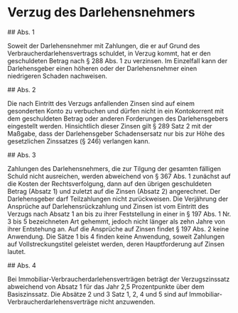 # Verzug des Darlehensnehmers



\#\# Abs. 1

 Soweit der Darlehensnehmer mit Zahlungen, die er auf Grund des Verbraucherdarlehensvertrags schuldet, in Verzug kommt, hat er den geschuldeten Betrag nach § 288 Abs. 1 zu verzinsen. Im Einzelfall kann der Darlehensgeber einen höheren oder der Darlehensnehmer einen niedrigeren Schaden nachweisen.

\#\# Abs. 2

 Die nach Eintritt des Verzugs anfallenden Zinsen sind auf einem gesonderten Konto zu verbuchen und dürfen nicht in ein Kontokorrent mit dem geschuldeten Betrag oder anderen Forderungen des Darlehensgebers eingestellt werden. Hinsichtlich dieser Zinsen gilt § 289 Satz 2 mit der Maßgabe, dass der Darlehensgeber Schadensersatz nur bis zur Höhe des gesetzlichen Zinssatzes (§ 246\) verlangen kann.

\#\# Abs. 3

 Zahlungen des Darlehensnehmers, die zur Tilgung der gesamten fälligen Schuld nicht ausreichen, werden abweichend von § 367 Abs. 1 zunächst auf die Kosten der Rechtsverfolgung, dann auf den übrigen geschuldeten Betrag (Absatz 1\) und zuletzt auf die Zinsen (Absatz 2\) angerechnet. Der Darlehensgeber darf Teilzahlungen nicht zurückweisen. Die Verjährung der Ansprüche auf Darlehensrückzahlung und Zinsen ist vom Eintritt des Verzugs nach Absatz 1 an bis zu ihrer Feststellung in einer in § 197 Abs. 1 Nr. 3 bis 5 bezeichneten Art gehemmt, jedoch nicht länger als zehn Jahre von ihrer Entstehung an. Auf die Ansprüche auf Zinsen findet § 197 Abs. 2 keine Anwendung. Die Sätze 1 bis 4 finden keine Anwendung, soweit Zahlungen auf Vollstreckungstitel geleistet werden, deren Hauptforderung auf Zinsen lautet.

\#\# Abs. 4

 Bei Immobiliar\-Verbraucherdarlehensverträgen beträgt der Verzugszinssatz abweichend von Absatz 1 für das Jahr 2,5 Prozentpunkte über dem Basiszinssatz. Die Absätze 2 und 3 Satz 1, 2, 4 und 5 sind auf Immobiliar\-Verbraucherdarlehensverträge nicht anzuwenden. 

